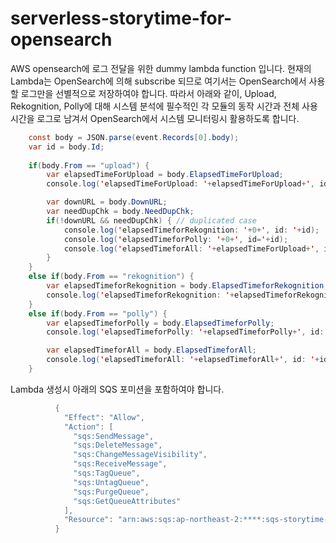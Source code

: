 # serverless-storytime-for-opensearch

AWS opensearch에 로그 전달을 위한 dummy lambda function 입니다. 현재의 Lambda는 OpenSearch에 의해 subscribe 되므로 여기서는 OpenSearch에서 사용할 로그만을 선별적으로 저장하여야 합니다. 
따라서 아래와 같이, Upload, Rekognition, Polly에 대해 시스템 분석에 필수적인 각 모듈의 동작 시간과 전체 사용 시간을 로그로 남겨서 OpenSearch에서 시스템 모니터링시 활용하도록 합니다. 

```java
    const body = JSON.parse(event.Records[0].body);
    var id = body.Id; 
    
    if(body.From == "upload") {        
        var elapsedTimeForUpload = body.ElapsedTimeForUpload;
        console.log('elapsedTimeForUpload: '+elapsedTimeForUpload+', id= '+id);

        var downURL = body.DownURL;
        var needDupChk = body.NeedDupChk;
        if(!downURL && needDupChk) { // duplicated case
            console.log('elapsedTimeforRekognition: '+0+', id: '+id);
            console.log('elapsedTimeforPolly: '+0+', id='+id);
            console.log('elapsedTimeforAll: '+elapsedTimeForUpload+', id: '+id);
        }
    } 
    else if(body.From == "rekognition") {
        var elapsedTimeforRekognition = body.ElapsedTimeforRekognition;
        console.log('elapsedTimeforRekognition: '+elapsedTimeforRekognition+', id: '+id);
    }
    else if(body.From == "polly") {
        var elapsedTimeforPolly = body.ElapsedTimeforPolly;
        console.log('elapsedTimeforPolly: '+elapsedTimeforPolly+', id: '+id);

        var elapsedTimeforAll = body.ElapsedTimeforAll;
        console.log('elapsedTimeforAll: '+elapsedTimeforAll+', id: '+id);
    }
```

Lambda 생성시 아래의 SQS 포미션을 포함하여야 합니다.

```java
          {
            "Effect": "Allow",
            "Action": [
              "sqs:SendMessage",
              "sqs:DeleteMessage",
              "sqs:ChangeMessageVisibility",
              "sqs:ReceiveMessage",
              "sqs:TagQueue",
              "sqs:UntagQueue",
              "sqs:PurgeQueue",
              "sqs:GetQueueAttributes"
            ],
            "Resource": "arn:aws:sqs:ap-northeast-2:****:sqs-storytime-for-opensearch"
          }
```          
